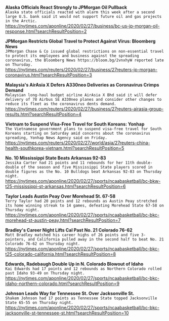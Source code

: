**Alaska Officials React Strongly to JPMorgan Oil Pullback**\
`Alaska state officials reacted with alarm this week after a second large U.S. bank said it would not support future oil and gas projects in the Arctic.`\
https://nytimes.com/aponline/2020/02/27/business/bc-us-jp-morgan-oil-response.html?searchResultPosition=2

**JPMorgan Restricts Global Travel to Protect Against Virus: Bloomberg News**\
`JPMorgan Chase & Co issued global restrictions on non-essential travel to protect its employees and business against the spreading coronavirus, the Bloomberg News https://bloom.bg/2vnxhyW reported late on Thursday.`\
https://nytimes.com/reuters/2020/02/27/business/27reuters-jp-morgan-coronavirus.html?searchResultPosition=3

**Malaysia's AirAsia X Defers A330neo Deliveries as Coronavirus Crimps Demand**\
`Malaysian long-haul budget airline AirAsia X Bhd said it will defer delivery of 78 Airbus SE A330neo planes and consider other changes to reduce its fleet as the coronavirus dents demand.`\
https://nytimes.com/reuters/2020/02/27/business/27reuters-airasia-group-results.html?searchResultPosition=4

**Vietnam to Suspend Visa-Free Travel for South Koreans: Yonhap**\
`The Vietnamese government plans to suspend visa-free travel for South Koreans starting on Saturday amid concerns about the coronavirus spreading, Yonhap News Agency said on Friday.`\
https://nytimes.com/reuters/2020/02/27/world/asia/27reuters-china-health-southkorea-vietnam.html?searchResultPosition=5

**No. 10 Mississippi State Beats Arkansas 92-83**\
`Jessika Carter had 21 points and 11 rebounds for her 11th double-double of the season and five Mississippi State players scored in double figures as the No. 10 Bulldogs beat Arkansas 92-83 on Thursday night.`\
https://nytimes.com/aponline/2020/02/27/sports/ncaabasketball/bc-bkw-t25-mississippi-st-arkansas.html?searchResultPosition=6

**Taylor Leads Austin Peay Over Morehead St. 67-58**\
`Terry Taylor had 20 points and 12 rebounds as Austin Peay stretched its home winning streak to 14 games, defeating Morehead State 67-58 on Thursday night.`\
https://nytimes.com/aponline/2020/02/27/sports/ncaabasketball/bc-bkc-morehead-st-austin-peay.html?searchResultPosition=7

**Bradley's Career Night Lifts Cal Past No. 21 Colorado 76-62**\
`Matt Bradley matched his career highs of 26 points and five 3-pointers, and California pulled away in the second half to beat No. 21 Colorado 76-62 on Thursday night.`\
https://nytimes.com/aponline/2020/02/27/sports/ncaabasketball/bc-bkc-t25-colorado-california.html?searchResultPosition=8

**Edwards, Radebaugh Double Up in N. Colorado Blowout of Idaho**\
`Kai Edwards had 17 points and 12 rebounds as Northern Colorado rolled past Idaho 93-49 on Thursday night.`\
https://nytimes.com/aponline/2020/02/27/sports/ncaabasketball/bc-bkc-idaho-northern-colorado.html?searchResultPosition=9

**Johnson Leads Way for Tennessee St. Over Jacksonville St.**\
`Shakem Johnson had 17 points as Tennessee State topped Jacksonville State 65-55 on Thursday night.`\
https://nytimes.com/aponline/2020/02/27/sports/ncaabasketball/bc-bkc-jacksonville-st-tennessee-st.html?searchResultPosition=10

